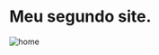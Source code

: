 # Meu segundo site.

![home](https://user-images.githubusercontent.com/106362415/178090969-31114624-68d4-42f8-b695-08fd5ea0cb75.PNG)
